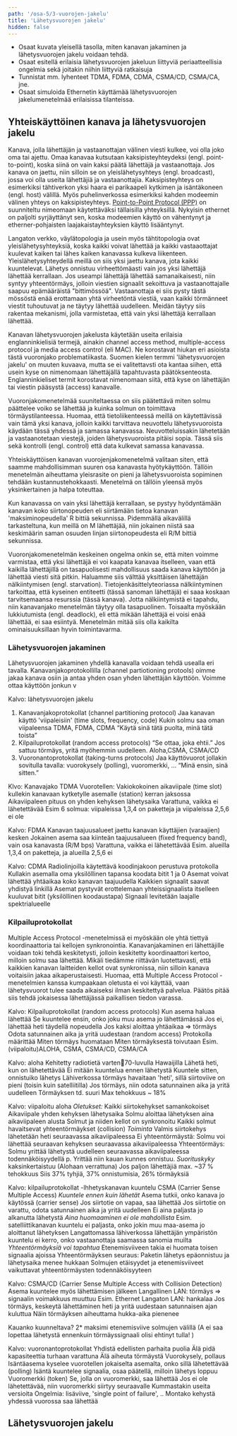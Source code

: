```yaml
---
path: '/osa-5/3-vuorojen-jakelu'
title: 'Lähetysvuorojen jakelu'
hidden: false
---
```


<text-box variant='learningObjectives' name='Oppimistavoitteet'>

- Osaat kuvata yleisellä tasolla, miten kanavan jakaminen ja lähetysvuorojen jakelu voidaan tehdä.
- Osaat esitellä erilaisia lähetysvuorojen jakeluun liittyviä periaatteellisia ongelmia sekä joitakin niihin liittyviä ratkaisuja
- Tunnistat mm. lyhenteet TDMA, FDMA, CDMA, CSMA/CD, CSMA/CA, jne.
- Osaat simuloida Ethernetin käyttämää lähetysvuorojen jakelumenetelmää erilaisissa tilanteissa.

</text-box>

## Yhteiskäyttöinen kanava ja lähetysvuorojen jakelu

Kanava, jolla lähettäjän ja vastaanottajan välinen viesti kulkee, voi olla joko oma tai ajettu. Omaa kanavaa kutsutaan kaksipisteyhteydeksi (engl. point-to-point), koska siinä on vain kaksi päätä lähettäjä ja vastaanottaja. Jos kanava on jaettu, niin silloin se on yleislähetysyhteys (engl. broadcast), jossa voi olla useita lähettäjiä ja vastaanottajia. Kaksipisteyhteys on esimerkiksi tähtiverkon yksi haara ei parikaapeli kytkimen ja isäntäkoneen (engl. host) välillä. Myös puhelinverkossa esimerkiksi kahden modeemin välinen yhteys on kaksipisteyhteys. [Point-to-Point Protocol (PPP)](https://fi.wikipedia.org/wiki/PPP_(tiedonsiirtoprotokolla)) on suunniteltu nimeomaan käytettäväksi tällaisilla yhteyksillä. Nykyisin ethernet on paljolti syrjäyttänyt sen, koska modeemien käyttö on vähentynyt ja etherner-pohjaisten laajakaistayhteyksien käyttö lisääntynyt.

Langaton verkko, väylätopologia ja usein myös tähtitopologia ovat yleislähetysyhteyksiä, koska kaikki voivat lähettää ja kaikki vastaaottajat kuulevat kaiken tai lähes kaiken kanavassa kulkeva liikenteen. Yleislähetysyhteydellä meillä on siis yksi jaettu kanava, jota kaikki kuuntelevat. Lähetys onnistuu virheettömäasti vain jos yksi lähettäjä lähettää kerrallaan. Jos useampi lähettäjä lähettää samanaikaisesti, niin syntyy yhteentörmäys, jolloin viestien signaalit sekoittuva ja vastaanottajalle saapuu epämääräistä "bittimössöä". Vastaanottaja ei siis pysty tästä mössöstä enää erottamaan yhtä virheetöntä viestiä, vaan kaikki törmänneet viestit tuhoutuvat ja ne täytyy lähettää uudelleen. Meidän täytyy siis rakentaa mekanismi, jolla varmistetaa, että vain yksi lähettäjä kerrallaan lähettää.

Kanavan lähetysvuorojen jakelusta käytetään useita erilaisia englanninkielisiä termejä, ainakin channel access method, multiple-access protocol ja media access control (eli MAC). Ne korostavat hiukan eri asioista tästä vuoronjako problematiikasta. Suomen kielen termmi 'lähetysvuorojen jakelu' on muuten kuvaava, mutta se ei valitettavsti ota kantaa siihen, että usein kyse on nimenomaan lähettäjällä tapahtuvasta päätöksenteosta. Englanninkieliset termit korostavat nimenomaan siitä, että kyse on lähettäjän tai viestin pääsystä (access) kanavalle.

Vuoronjakomenetelmää suuniteltaessa on siis päätettävä miten solmu päättelee voiko se lähettää ja kuinka solmun on toimittava törmäystilanteessa. Huomaa, että tietoliikenteessä meillä on käytettävissä vain tämä yksi kanava, jolloin kaikki tarvittava neuvottelu lähetysvuoroista käydään tässä yhdessä ja samassa kanavassa. Neuvotteluissakin lähetetään ja vastaanotetaan viestejä, joiden lähetysvuoroista pitäisi sopia. Tässä siis sekä kontrolli (engl. control) että data kulkevat samassa kanavassa. 

Yhteiskäyttöisen kanavan vuorojenjakomenetelmä valitaan siten, että saamme mahdollisimman suuren osa kanavasta hyötykäyttöön. Tällöin menetelmän aiheuttama yleisrasite on pieni ja lähetysvuoroista sopiminen tehdään kustannustehokkaasti. Menetelmä on tällöin yleensä myös yksinkertainen ja halpa toteuttaa.

Kun kanavassa on vain yksi lähettäjä kerrallaan, se pystyy hyödyntämään kanavan koko siirtonopeuden eli siirtämään tietoa kanavan 'maksiminopeudella' R bittiä sekunnissa. Pidemmällä aikavälillä tarkasteltuna, kun meillä on M lähettäjää, niin jokainen niistä saa keskimäärin saman osuuden linjan siirtonopeudesta eli R/M bittiä sekunnissa.

Vuoronjakomenetelmän keskeinen ongelma onkin se, että miten voimme varmistaa, että yksi lähettäjä ei voi kaapata kanavaa itselleen, vaan että kaikilla lähettäjillä on tasapuolisesti mahdollisuus saada kanava käyttöön ja lähettää viesti sitä pitkin. Haluamme siis välttää yksittäisen lähettäjän nälkiintymisen (engl. starvation). Tietojenkäsittelyteoriassa nälkiintyminen tarkoittaa, että kyseinen entiteetti (tässä sanoman lähettäjä) ei saaa koskaan tarvitsemaansa resurssia (tässä kanava). Jotta nälkiintymistä ei tapahdu, niin kanavanjako menetelmän täytyy olla tasapuolinen. Toisaalta myöskään lukkiutumista (engl. deadlock), eli että mikään lähettäjä ei voisi enää lähettää, ei saa esiintyä. Menetelmän mitää siis olla kaikilta ominaisuuksillaan hyvin toimintavarma.



### Lähetysvuorojen jakaminen

Lähetysvuorojen jakaminen yhdellä kanavalla voidaan tehdä usealla eri tavalla. Kanavanjakoprotokollilla (channel partiotioning protools) oimme jakaa kanava osiin ja antaa yhden osan yhden lähettäjän käyttöön. Voimme ottaa käyttöön jonkun v

Kalvo: lähetysvuorojen jakelu
1) Kanavanjakoprotokollat (channel partitioning protocol)
     Jaa kanavan käyttö 'viipaleisiin' (time slots, frequency, code)
     Kukin solmu saa oman viipaleensa
     TDMA, FDMA, CDMA
     “Käytä sinä tätä puolta, minä tätä toista”
2) Kilpailuprotokollat (random access protocols)
   “Se ottaa, joka ehtii.”
    Jos sattuu törmäys, yritä myöhemmin uudelleen.
    Aloha,CSMA, CSMA/CD
3) Vuoronantoprotokollat (taking-turns protocols)
Jaa käyttövuorot jollakin sovitulla tavalla:
vuorokysely (polling), vuoromerkki, ...
“Minä ensin, sinä sitten.”




Klvo: Kanavajako TDMA
Vuorotellen:
 Vakiokokoinen aikaviipale (time slot) kullekin kanavaan kytketylle asemalle (station) kerran jaksossa
 Aikaviipaleen pituus on yhden kehyksen lähetysaika
 Varattuna, vaikka ei lähetettävää
 Esim 6 solmua:  viipaleissa 1,3,4 on paketteja ja viipaleissa 2,5,6 ei ole 

Kalvo: FDMA
Kanavan taajuusalueet jaettu kanavan käyttäjien (varaajien) kesken
Jokainen asema saa kiinteän taajuusalueen (fixed frequency band), vain osa kanavasta (R/M bps)
 Varattuna, vaikka ei lähetettävää
 Esim. alueilla 1,3,4 on paketteja, ja alueilla 2,5,6 ei 

Kalvo: CDMA
Radiolinjoilla käytettävä koodinjakoon perustuva protokolla
 Kullakin asemalla oma yksilöllinen tapansa koodata bitit 1 ja 0 
 Asemat voivat lähettää yhtäaikaa koko kanavan taajuudella
 Kaikkien signaalit saavat yhdistyä linkillä
 Asemat pystyvät erottelemaan yhteissignaalista itselleen kuuluvat bitit (yksilöllinen koodaustapa)
 Signaali levitetään laajalle spektrialueelle


### Kilpailuprotokollat


Multiple Access Protocol -menetelmissä ei myöskään ole yhtä tiettyä koordinaattoria tai kellojen synkronointia. Kanavanjakaminen eri lähettäjille voidaan toki tehdä keskitetysti, jolloin keskitetty koordinaattori kertoo, milloin solmu saa lähettää. Mikäli tiedämme riittävän luotettavasti, että kaikkien kanavan laitteiden kellot ovat synkronissa, niin silloin kanava voitaisiin jakaa aikaperustaisesti. Huomaa, että Multiple Access Protocol  -menetelmien kanssa kumpaakaan oletusta ei voi käyttää, vaan lähetysvuorot tulee saada aikaiseksi ilman keskitettyä palvelua. Päätös pitää siis tehdä jokaisessa lähettäjässä paikallisen tiedon varassa. 


Kalvo: Kilpailuprotokollat (random access protocols)
Kun asema haluaa lähettää
Se kuuntelee ensin, onko joku muu asema jo lähettämässä
Jos ei, lähettää heti täydellä nopeudella
Jos kaksi aloittaa yhtäaikaa => törmäys
Odota satunnainen aika ja yritä uudestaan (random access)
Protokolla määrittää
Miten törmäys huomataan
Miten törmäyksestä toivutaan
Esim. (viipaloitu)ALOHA, CSMA, CSMA/CD, CSMA/CA

Kalvo: aloha
Kehitetty radiotietä varten70-luvulla Hawaijilla
Lähetä heti, kun on lähetettävää
Ei mitään kuuntelua ennen lähetystä
Kuuntele sitten, onnistuiko lähetys
Lähiverkossa törmäys havaitaan 'heti', sillä siirtoviive on pieni  (toisin kuin satelliitilla)
Jos törmäys, niin odota satunnainen aika ja  yritä uudelleen
Törmäyksen td. suuri 
Max tehokkuus ~ 18% 

Kalvo: viipaloitu aloha
*Oletukset:*
Kaikki siirtokehykset samankokoiset
Aikaviipale yhden kehyksen lähetysaika
Solmu aloittaa lähetyksen aina aikaviipaleen alusta
Solmut ja niiden kellot on synkronoitu
Kaikki solmut havaitsevat yhteentörmäykset (collision)
*Toiminta*
Valmis siirtokehys lähetetään heti seuraavassa aikaviipaleessa 
Ei yhteentörmäystä: Solmu voi lähettää seuraavan kehyksen seuraavassa aikaviipaleessa
Yhteentörmäys: Solmu yrittää lähetystä uudelleen seuraavassa aikaviipaleessa todennäköisyydellä p. Yrittää niin kauan kunnes onnistuu.
*Suorituskyky* kaksinkertaistuu (Alohaan verrattuna) 
Jos paljon lähettäjiä  max. ~37 % tehokkuus
Siis  37% tyhjiä, 37% onnistumisia, 26% törmäyksiä 

Kalvo: kilpailuprotokollat -lhhetyskanavan kuuntelu CSMA (Carrier Sense Multiple Access)
*Kuuntele ennen kuin lähetät*
Asema tutkii, onko kanava jo käytössä (carrier sense)
Jos siirtotie on vapaa, saa lähettää
Jos siirtotie on varattu, odota satunnainen aika ja yritä uudelleen
Ei aina paljasta jo alkanutta lähetystä
*Aina huomaaminen ei ole mahdollista*
Esim.  satelliittikanavan kuuntelu ei paljasta, onko jokin muu maa-asema jo aloittanut lähetyksen
Langattomassa lähiverkossa lähettäjän ympäristön kuuntelu ei kerro, onko vastaanottaja saamassa sanomia muilta
*Yhteentörmäyksiä voi tapahtua* Etenemisviiveen takia ei huomata toisen signaalia ajoissa
Yhteentörmäyksen seuraus: Paketin lähetys epäonnistuu ja lähetysaika menee hukkaan
	Solmujen etäisyydet ja etenemisviiveet vaikuttavat yhteentörmäysten todennäköisyyteen  
    
Kalvo: CSMA/CD (Carrier Sense Multiple Access with Collision Detection)
Asema kuuntelee myös lähettämisen jälkeen
Langallinen LAN: törmäys => signaalin voimakkuus muuttuu 
Esim. Ethernet
Langaton LAN: hankalaa
Jos törmäys, keskeytä lähettäminen heti
ja yritä uudestaan satunnaisen ajan kuluttua
Näin törmäyksen aiheuttama hukka-aika pienenee

Kauanko kuunneltava?
2* maksimi etenemisviive solmujen välillä (A ei saa lopettaa lähetystä ennenkuin  törmäyssignaali olisi ehtinyt tulla!
)

Kalvo: vuoronantoprotokollat
Yhdistä edellisten parhaita puolia
Älä pidä kapasiteettia turhaan varattuna
Älä aiheuta törmäystä
Vuorokysely, pollaus
Isäntäasema kyselee vuorotellen jokaiselta asemalta, onko sillä lähetettävää (polling)
Isäntä kuuntelee signaalia, osaa päätellä, milloin lähetys loppuu
Vuoromerkki (token)
Se, jolla on vuoromerkki, saa lähettää 
Jos ei ole lähetettävää, niin vuoromerkki siirtyy seuraavalle
Kummastakin useita versioita
Ongelmia: lisäviive, 'single point of failure', ..
Montako kehystä yhdessä vuorossa saa lähettää







## Lähetysvuorojen jakelu


